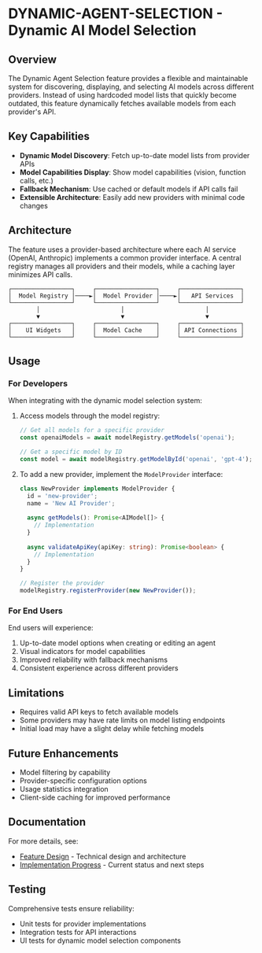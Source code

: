 # DYNAMIC-AGENT-SELECTION - Dynamic AI Model Selection

## Overview

The Dynamic Agent Selection feature provides a flexible and maintainable system for discovering, displaying, and selecting AI models across different providers. Instead of using hardcoded model lists that quickly become outdated, this feature dynamically fetches available models from each provider's API.

## Key Capabilities

- **Dynamic Model Discovery**: Fetch up-to-date model lists from provider APIs
- **Model Capabilities Display**: Show model capabilities (vision, function calls, etc.)
- **Fallback Mechanism**: Use cached or default models if API calls fail
- **Extensible Architecture**: Easily add new providers with minimal code changes

## Architecture

The feature uses a provider-based architecture where each AI service (OpenAI, Anthropic) implements a common provider interface. A central registry manages all providers and their models, while a caching layer minimizes API calls.

```
┌─────────────────┐     ┌─────────────────┐     ┌─────────────────┐
│  Model Registry │────►│  Model Provider │────►│   API Services  │
└─────────────────┘     └─────────────────┘     └─────────────────┘
        │                       │                       │
        ▼                       ▼                       ▼
┌─────────────────┐     ┌─────────────────┐     ┌─────────────────┐
│    UI Widgets   │     │  Model Cache    │     │ API Connections │
└─────────────────┘     └─────────────────┘     └─────────────────┘
```

## Usage

### For Developers

When integrating with the dynamic model selection system:

1. Access models through the model registry:
   ```typescript
   // Get all models for a specific provider
   const openaiModels = await modelRegistry.getModels('openai');
   
   // Get a specific model by ID
   const model = await modelRegistry.getModelById('openai', 'gpt-4');
   ```

2. To add a new provider, implement the `ModelProvider` interface:
   ```typescript
   class NewProvider implements ModelProvider {
     id = 'new-provider';
     name = 'New AI Provider';
     
     async getModels(): Promise<AIModel[]> {
       // Implementation
     }
     
     async validateApiKey(apiKey: string): Promise<boolean> {
       // Implementation
     }
   }
   
   // Register the provider
   modelRegistry.registerProvider(new NewProvider());
   ```

### For End Users

End users will experience:

1. Up-to-date model options when creating or editing an agent
2. Visual indicators for model capabilities
3. Improved reliability with fallback mechanisms
4. Consistent experience across different providers

## Limitations

- Requires valid API keys to fetch available models
- Some providers may have rate limits on model listing endpoints
- Initial load may have a slight delay while fetching models

## Future Enhancements

- Model filtering by capability
- Provider-specific configuration options
- Usage statistics integration
- Client-side caching for improved performance

## Documentation

For more details, see:
- [Feature Design](./feature-design.md) - Technical design and architecture
- [Implementation Progress](./implementation-progress.md) - Current status and next steps

## Testing

Comprehensive tests ensure reliability:
- Unit tests for provider implementations
- Integration tests for API interactions
- UI tests for dynamic model selection components 